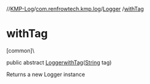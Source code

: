 //[KMP-Log](../../../index.md)/[com.renfrowtech.kmp.log](../index.md)/[Logger](index.md)
/[withTag](with-tag.md)

# withTag

[common]\

public
abstract [Logger](index.md)[withTag](with-tag.md)([String](https://developer.android.com/reference/kotlin/java/lang/String.html)
tag)

Returns a new Logger instance
